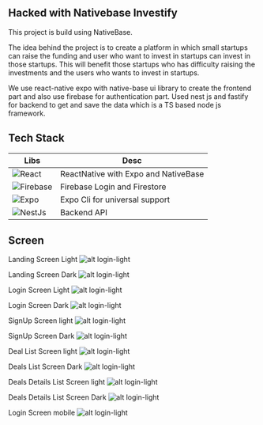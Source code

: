 ## Hacked with Nativebase Investify

This project is build using NativeBase.

The idea behind the project is to create a platform in which small startups can raise the funding and user who want to invest in startups 
can invest in those startups. This will benefit those startups who has difficulty raising the investments and the users who wants to invest 
in startups.

We use react-native expo with native-base ui library to create the frontend part and also use firebase for authentication part.
Used nest js and fastify for backend to get and save the data  which is a TS based node js framework.

## Tech Stack
| Libs | Desc |
| ------ | ------ |
| ![React](https://img.shields.io/badge/React-20232A?style=for-the-badge&logo=react&logoColor=61DAFB) | ReactNative with Expo and NativeBase|
| ![Firebase](https://img.shields.io/badge/firebase-ffca28?style=for-the-badge&logo=firebase&logoColor=black)| Firebase Login and Firestore
| ![Expo](https://img.shields.io/badge/Expo-1B1F23?style=for-the-badge&logo=expo&logoColor=white) | Expo Cli for universal support |
| ![NestJs](https://img.shields.io/badge/nestjs-E0234E?style=for-the-badge&logo=nestjs&logoColor=white) | Backend API |

## Screen

Landing Screen Light
![alt login-light](https://github.com/hasnentai/fintech-nativebase/blob/main/screenshots/landing-light.png)

Landing Screen Dark
![alt login-light](https://github.com/hasnentai/fintech-nativebase/blob/main/screenshots/landing-dark.png)

Login Screen Light
![alt login-light](https://github.com/hasnentai/fintech-nativebase/blob/main/screenshots/login-light.png)

Login Screen Dark
![alt login-light](https://github.com/hasnentai/fintech-nativebase/blob/main/screenshots/login-dark.png)


SignUp Screen light
![alt login-light](https://github.com/hasnentai/fintech-nativebase/blob/main/screenshots/signup-light.png)


SignUp Screen Dark
![alt login-light](https://github.com/hasnentai/fintech-nativebase/blob/main/screenshots/signup-dark.png)


Deal List Screen light
![alt login-light](https://github.com/hasnentai/fintech-nativebase/blob/main/screenshots/deals-light.png)


Deals List Screen Dark
![alt login-light](https://github.com/hasnentai/fintech-nativebase/blob/main/screenshots/deals-dark.png)


Deals Details List Screen light
![alt login-light](https://github.com/hasnentai/fintech-nativebase/blob/main/screenshots/detail-light.png)


Deals Details List Screen Dark
![alt login-light](https://github.com/hasnentai/fintech-nativebase/blob/main/screenshots/detail-dark.png)

Login Screen mobile
![alt login-light](https://github.com/hasnentai/fintech-nativebase/blob/main/screenshots/login-light.png)
